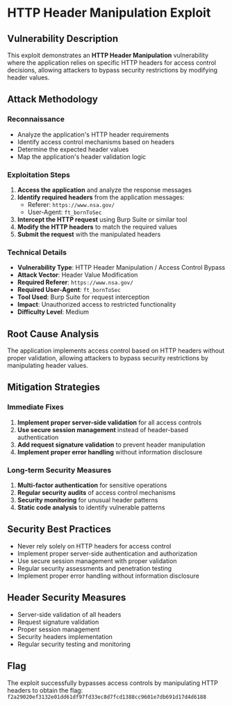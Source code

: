 # HTTP Header Manipulation Exploit

## Vulnerability Description
This exploit demonstrates an **HTTP Header Manipulation** vulnerability where the application relies on specific HTTP headers for access control decisions, allowing attackers to bypass security restrictions by modifying header values.

## Attack Methodology

### Reconnaissance
- Analyze the application's HTTP header requirements
- Identify access control mechanisms based on headers
- Determine the expected header values
- Map the application's header validation logic

### Exploitation Steps
1. **Access the application** and analyze the response messages
2. **Identify required headers** from the application messages:
   - Referer: `https://www.nsa.gov/`
   - User-Agent: `ft_bornToSec`
3. **Intercept the HTTP request** using Burp Suite or similar tool
4. **Modify the HTTP headers** to match the required values
5. **Submit the request** with the manipulated headers

### Technical Details
- **Vulnerability Type**: HTTP Header Manipulation / Access Control Bypass
- **Attack Vector**: Header Value Modification
- **Required Referer**: `https://www.nsa.gov/`
- **Required User-Agent**: `ft_bornToSec`
- **Tool Used**: Burp Suite for request interception
- **Impact**: Unauthorized access to restricted functionality
- **Difficulty Level**: Medium

## Root Cause Analysis
The application implements access control based on HTTP headers without proper validation, allowing attackers to bypass security restrictions by manipulating header values.

## Mitigation Strategies

### Immediate Fixes
1. **Implement proper server-side validation** for all access controls
2. **Use secure session management** instead of header-based authentication
3. **Add request signature validation** to prevent header manipulation
4. **Implement proper error handling** without information disclosure

### Long-term Security Measures
1. **Multi-factor authentication** for sensitive operations
2. **Regular security audits** of access control mechanisms
3. **Security monitoring** for unusual header patterns
4. **Static code analysis** to identify vulnerable patterns

## Security Best Practices
- Never rely solely on HTTP headers for access control
- Implement proper server-side authentication and authorization
- Use secure session management with proper validation
- Regular security assessments and penetration testing
- Implement proper error handling without information disclosure

## Header Security Measures
- Server-side validation of all headers
- Request signature validation
- Proper session management
- Security headers implementation
- Regular security testing and monitoring

## Flag
The exploit successfully bypasses access controls by manipulating HTTP headers to obtain the flag: `f2a29020ef3132e01dd61df97fd33ec8d7fcd1388cc9601e7db691d17d4d6188`
